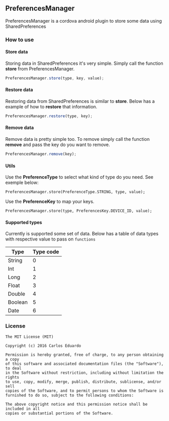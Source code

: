 ## PreferencesManager

PreferencesManager is a cordova android plugin to store some data using SharedPreferences

### How to use

#### Store data

Storing data in SharedPreferences it's very simple.
Simply call the function **store** from PreferencesManager.

```javascript
PreferencesManager.store(type, key, value);
```

#### Restore data

Restoring data from SharedPreferences is similar to **store**.
Below has a example of how to **restore** that information.

```javascript
PreferencesManager.restore(type, key);
```

#### Remove data

Remove data is pretty simple too. To remove simply call the function **remove** and pass the key do you want to remove.

```javascript
PreferencesManager.remove(key);
```

#### Utils

Use the **PreferenceType** to select what kind of type do you need. See exemple below:

```
PreferencesManager.store(PreferenceType.STRING, type, value);
```

Use the **PreferenceKey** to map your keys.

```
PreferencesManager.store(type, PreferencesKey.DEVICE_ID, value);
```

#### Supported types

Currently is supported some set of data. Below has a table of data types with respective value to pass on `functions`

Type | Type code
------------ | -------------
String | 0
Int | 1
Long | 2
Float | 3
Double | 4
Boolean | 5
Date | 6


### License

```
The MIT License (MIT)

Copyright (c) 2016 Carlos Eduardo

Permission is hereby granted, free of charge, to any person obtaining a copy
of this software and associated documentation files (the "Software"), to deal
in the Software without restriction, including without limitation the rights
to use, copy, modify, merge, publish, distribute, sublicense, and/or sell
copies of the Software, and to permit persons to whom the Software is
furnished to do so, subject to the following conditions:

The above copyright notice and this permission notice shall be included in all
copies or substantial portions of the Software.
```
